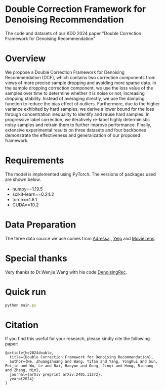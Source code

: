 # Double Correction Framework for Denoising Recommendation

The code and datasets of our KDD 2024 paper "Double Correction Framework for Denoising Recommendation"

# Overview

We propose a Double Correction Framework for Denoising Recommendation (DCF), which contains two correction components from views of more precise sample dropping and avoiding more sparse data. In the sample dropping correction component, we use the loss value of the samples over time to determine whether it is noise or not, increasing dropping stability. Instead of averaging directly, we use the damping function to reduce the bias effect of outliers. Furthermore, due to the higher variance exhibited by hard samples, we derive a lower bound for the loss through concentration inequality to identify and reuse hard samples. In progressive label correction, we iteratively re-label highly deterministic noisy samples and retrain them to further improve performance. Finally, extensive experimental results on three datasets and four backbones demonstrate the effectiveness and generalization of our proposed framework.

# Requirements

The model is implemented using PyTorch. The versions of packages used are shown below.

- numpy==1.19.5
- scikit-learn==0.24.2
- torch==1.8.1
- CUDA==10.2

# Data Preparation

The three data source we use comes from [Adressa](https://github.com/WenjieWWJ/DenoisingRec) , [Yelp](https://github.com/WenjieWWJ/DenoisingRec) and [MovieLens](https://github.com/wangyu-ustc/DeCA).

# Special thanks 
Very thanks to Dr.Wenjie Wang with his code [DenoisingRec](https://github.com/WenjieWWJ/DenoisingRec).

# Quick run

```js
python main.py
```

# Citation
If you find this useful for your research, please kindly cite the following paper:<br>
```
@article{he2024double,
  title={Double Correction Framework for Denoising Recommendation},
  author={He, Zhuangzhuang and Wang, Yifan and Yang, Yonghui and Sun, Peijie and Wu, Le and Bai, Haoyue and Gong, Jinqi and Hong, Richang and Zhang, Min},
  journal={arXiv preprint arXiv:2405.11272},
  year={2024}
}
```
